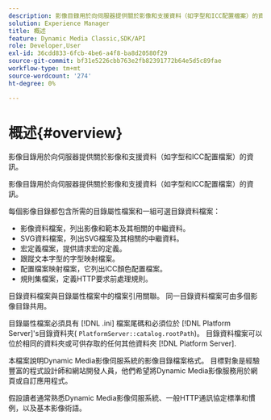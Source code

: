 ```yaml
---
description: 影像目錄用於向伺服器提供關於影像和支援資料（如字型和ICC配置檔案）的資訊。
solution: Experience Manager
title: 概述
feature: Dynamic Media Classic,SDK/API
role: Developer,User
exl-id: 36cdd833-6fcb-4be6-a4f8-ba8d20580f29
source-git-commit: bf31e5226cbb763e2fb82391772b64e5d5c89fae
workflow-type: tm+mt
source-wordcount: '274'
ht-degree: 0%

---
```


# 概述{#overview}

影像目錄用於向伺服器提供關於影像和支援資料（如字型和ICC配置檔案）的資訊。

影像目錄用於向伺服器提供關於影像和支援資料（如字型和ICC配置檔案）的資訊。

每個影像目錄都包含所需的目錄屬性檔案和一組可選目錄資料檔案：

* 影像資料檔案，列出影像和範本及其相關的中繼資料。
* SVG資料檔案，列出SVG檔案及其相關的中繼資料。
* 宏定義檔案，提供請求宏的定義。
* 跟蹤文本字型的字型映射檔案。
* 配置檔案映射檔案，它列出ICC顏色配置檔案。
* 規則集檔案，定義HTTP要求前處理規則。

目錄資料檔案與目錄屬性檔案中的檔案引用關聯。 同一目錄資料檔案可由多個影像目錄共用。

目錄屬性檔案必須具有 [!DNL .ini] 檔案尾碼和必須位於 [!DNL Platform Server]&#39;s目錄資料夾( `PlatformServer::catalog.rootPath`)。 目錄資料檔案可以位於相同的資料夾或可供存取的任何其他資料夾 [!DNL Platform Server].

本檔案說明Dynamic Media影像伺服系統的影像目錄檔案格式。 目標對象是經驗豐富的程式設計師和網站開發人員，他們希望將Dynamic Media影像服務用於網頁或自訂應用程式。

假設讀者通常熟悉Dynamic Media影像伺服系統、一般HTTP通訊協定標準和慣例，以及基本影像術語。
